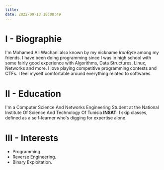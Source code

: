 ```yaml
---
title: 
date: 2022-09-13 18:08:49
---
```



# I - Biographie
I'm Mohamed Ali Wachani also known by my nickname *IronByte* among my friends. I have been doing programming since I was in high school with some fairly good experience with Algorithms, Data Structures, Linux, Networks and more. I love playing competitive programming contests and CTFs. I feel myself comfortable around everything related to softwares.

# II - Education
I'm a Computer Science And Networks Engineering Student at the National Institute Of Science And Technology Of Tunisia **INSAT**. I skip classes, defined as a self-learner who's digging for expertise alone.

# III - Interests 
* Programming.
* Reverse Engineering.
* Binary Exploitation.


